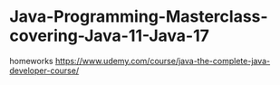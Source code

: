 # Java-Programming-Masterclass-covering-Java-11-Java-17
homeworks
https://www.udemy.com/course/java-the-complete-java-developer-course/
